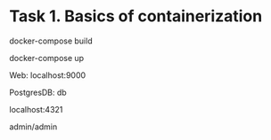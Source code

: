 # Task 1. Basics of containerization
 
docker-compose build

docker-compose up

Web:
localhost:9000

PostgresDB: db

localhost:4321

admin/admin


